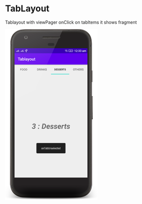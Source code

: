 # TabLayout
Tablayout with viewPager onClick on tabItems it shows fragment


<img src="device-2020-05-14-003659.png" width="300" >
